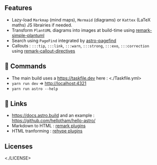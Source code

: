 ## Features

- Lazy-load `Markmap` (mind maps), `Mermaid` (diagrams) or `Kattex` (LaTeX maths) JS librairies if needed.
- Transform `PlantUML` diagrams into images at build-time using [remark-simple-plantuml](https://github.com/akebifiky/remark-simple-plantuml)
- Search using `PageFind` integrated by [astro-pagefind](https://github.com/shishkin/astro-pagefind/)
- Callouts : `:::tip`, `:::link`, `:::warn`, `:::strong`, `:::exo`, `:::correction` using [remark-callout-directives](https://github.com/Microflash/remark-callout-directives)

## 🧞 Commands

- The main build uses a <https://taskfile.dev> here : <./Taskfile.yml> 
- `yarn run dev` => <http://localhost:4321>
- `yarn run astro --help`

## 🔗 Links

- <https://docs.astro.build> and an example : <https://github.com/hellotham/hello-astro/>
- Markdown to HTML : [remark plugins](https://github.com/remarkjs/remark/blob/main/doc/plugins.md#list-of-plugins)
- HTML tranforming : [rehype plugins](https://github.com/rehypejs/rehype/blob/HEAD/doc/plugins.md#list-of-plugins)

## Licenses

<./LICENSE>
